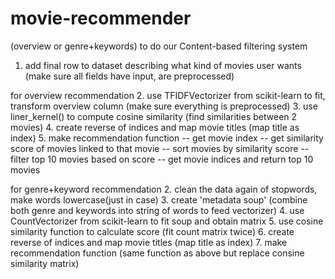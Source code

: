 # movie-recommender


(overview or genre+keywords) to do our Content-based filtering system
1. add final row to dataset describing what kind of movies user wants (make sure all fields have input, are preprocessed)
 
for overview recommendation
2. use TFIDFVectorizer from scikit-learn to fit, transform overview column (make sure everything is preprocessed)
3. use liner_kernel() to compute cosine similarity (find similarities between 2 movies)
4. create reverse of indices and map movie titles (map title as index)
5. make recommendation function
	-- get movie index
	-- get similarity score of movies linked to that movie
	-- sort movies by similarity score
	-- filter top 10 movies based on score
	-- get movie indices and return top 10 movies 

for genre+keyword recommendation
2. clean the data again of stopwords, make words lowercase(just in case)
3. create 'metadata soup' (combine both genre and keywords into string of words to feed vectorizer)
4. use CountVectorizer from scikit-learn to fit soup and obtain matrix
5. use cosine similarity function to calculate score (fit count matrix twice)
6. create reverse of indices and map movie titles (map title as index)
7. make recommendation function (same function as above but replace consine similarity matrix)
